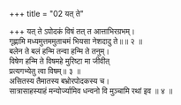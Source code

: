 +++
title = "02 यत् ते"

+++
यत् ते ऽपोदकं विषं तत् त आत्ताभिरग्रभम्।  
गृह्णामि मध्यमुत्तममुताचमं भियसा नेशदादु ते॥॥ २ ॥  
बलेन ते बलं हन्मि तन्वा हन्मि ते तनुम्।  
विषेण हन्मि ते विषमहे मुरिष्टा मा जीवीत्  
प्रत्यगभ्येतु त्वा विषम्॥ ३ ॥  
असितस्य तैमातस्य बभ्रोरपोदकस्य च।  
सात्रासाहस्याहं मन्योर्ज्यामिव धन्वनो वि मुञ्चामि रथां इव ॥ ४ ॥
